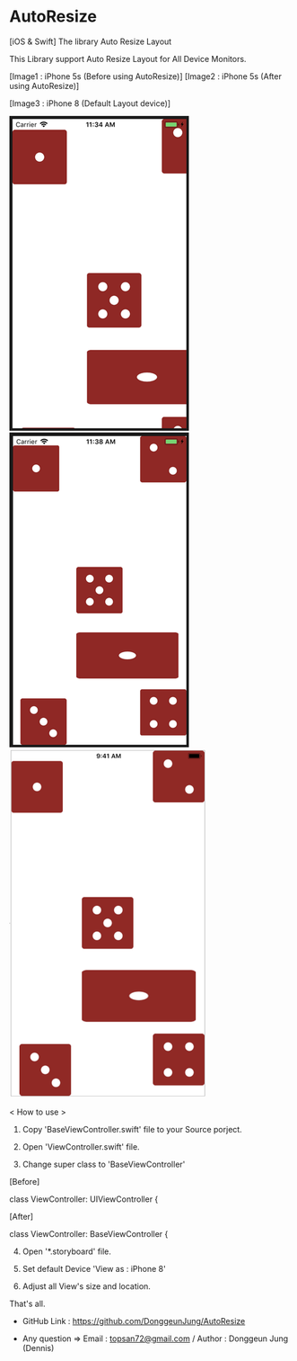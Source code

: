 # AutoResize
[iOS &amp; Swift] The library Auto Resize Layout

This Library support Auto Resize Layout for All Device Monitors.


[Image1 : iPhone 5s (Before using AutoResize)]
[Image2 : iPhone 5s (After using AutoResize)]

[Image3 : iPhone 8 (Default Layout device)]
<div>
<img src="https://github.com/DonggeunJung/AutoResize/blob/master/ScreenCapture/AutoResize_iP5s1.png?raw=true width="400px"></img>
<img src="https://github.com/DonggeunJung/AutoResize/blob/master/ScreenCapture/AutoResize_iP5s2.png?raw=true width="400px"></img>
<img src="https://github.com/DonggeunJung/AutoResize/blob/master/ScreenCapture/AutoResize_IB.png" width="350px"></img>
</div>


< How to use >

1. Copy 'BaseViewController.swift' file to your Source porject.

2. Open 'ViewController.swift' file.

3. Change super class to 'BaseViewController'

[Before]

class ViewController: UIViewController {


[After]

class ViewController: BaseViewController {

4. Open '*.storyboard' file.

5. Set default Device 'View as : iPhone 8'

6. Adjust all View's size and location.

That's all.

* GitHub Link : https://github.com/DonggeunJung/AutoResize

* Any question
 => Email : topsan72@gmail.com
 / Author : Donggeun Jung (Dennis)
